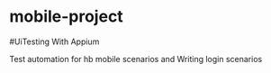 # mobile-project

#UiTesting With Appium 

Test automation for hb mobile scenarios and Writing login scenarios
